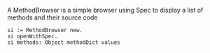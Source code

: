 A MethodBrowser is a simple browser using Spec to display a list of methods and their source code	si := MethodBrowser new.	si openWithSpec.	si methods: Object methodDict values